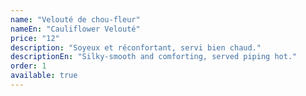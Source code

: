 ```yaml
---
name: "Velouté de chou-fleur"
nameEn: "Cauliflower Velouté"
price: "12"
description: "Soyeux et réconfortant, servi bien chaud."
descriptionEn: "Silky-smooth and comforting, served piping hot."
order: 1
available: true
---
```

